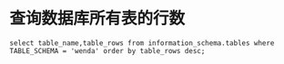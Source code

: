 # 查询数据库所有表的行数

```
select table_name,table_rows from information_schema.tables where TABLE_SCHEMA = 'wenda' order by table_rows desc;
```





